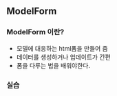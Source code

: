 ## ModelForm

### ModelForm 이란?
   - 모델에 대응하는 html폼을 만들어 줌
   - 데이터를 생성하거나 업데이트가 간편
   - 폼을 다루는 법을 배워야한다.

### 실습
